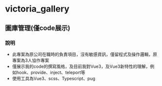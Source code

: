 # victoria_gallery
## 圖庫管理(僅code展示)

### 說明
- 此專案為原公司在職時的負責項目，沒有敏感資訊，僅留程式及操作邏輯，原專案為3人協作專案
- 僅展示我的code的撰寫風格，及目前我對Vue3，及Vue3新特性的理解，例如hook、provide、inject、teleport等
- 使用工具為Vue3、scss、Typescript、pug

